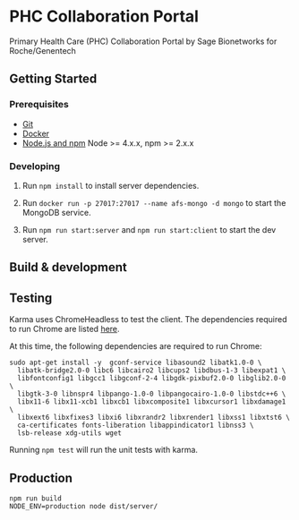 # PHC Collaboration Portal

Primary Health Care (PHC) Collaboration Portal by Sage Bionetworks for Roche/Genentech

## Getting Started

### Prerequisites

- [Git](https://git-scm.com/)
- [Docker](https://www.docker.com/)
- [Node.js and npm](nodejs.org) Node >= 4.x.x, npm >= 2.x.x

### Developing

1. Run `npm install` to install server dependencies.

2. Run `docker run -p 27017:27017 --name afs-mongo -d mongo` to start the MongoDB service.

3. Run `npm run start:server` and `npm run start:client` to start the dev server.

## Build & development


## Testing

Karma uses ChromeHeadless to test the client. The dependencies required to run Chrome are listed [here](https://github.com/GoogleChrome/puppeteer/blob/master/docs/troubleshooting.md#chrome-headless-doesnt-launch).

At this time, the following dependencies are required to run Chrome:

```
sudo apt-get install -y  gconf-service libasound2 libatk1.0-0 \
  libatk-bridge2.0-0 libc6 libcairo2 libcups2 libdbus-1-3 libexpat1 \
  libfontconfig1 libgcc1 libgconf-2-4 libgdk-pixbuf2.0-0 libglib2.0-0 \
  libgtk-3-0 libnspr4 libpango-1.0-0 libpangocairo-1.0-0 libstdc++6 \
  libx11-6 libx11-xcb1 libxcb1 libxcomposite1 libxcursor1 libxdamage1 \
  libxext6 libxfixes3 libxi6 libxrandr2 libxrender1 libxss1 libxtst6 \
  ca-certificates fonts-liberation libappindicator1 libnss3 \
  lsb-release xdg-utils wget
```

Running `npm test` will run the unit tests with karma.

## Production

```
npm run build
NODE_ENV=production node dist/server/
```
